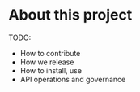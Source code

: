 # About this project

TODO:
- How to contribute
- How we release
- How to install, use
- API operations and governance
